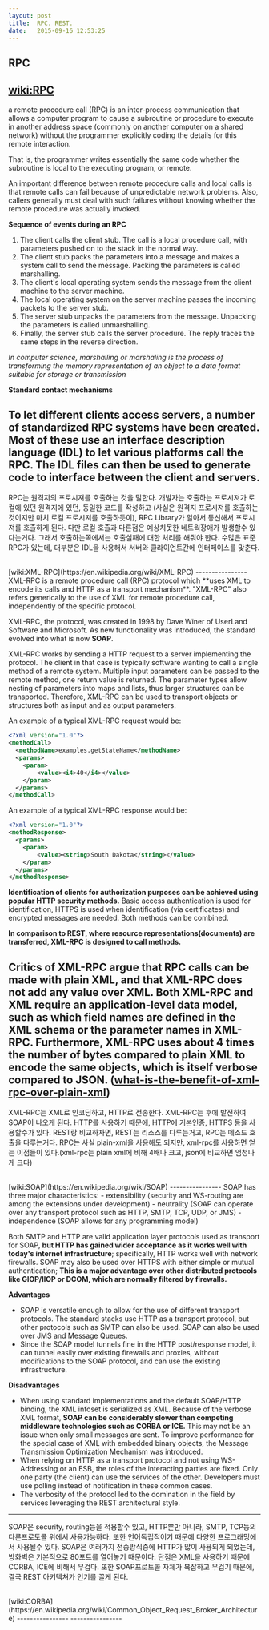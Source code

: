 ```yaml
---
layout: post
title:  RPC. REST.
date:   2015-09-16 12:53:25
---
```


## RPC
[wiki:RPC](https://en.wikipedia.org/wiki/Remote_procedure_call)
----------------
a remote procedure call (RPC) is an inter-process communication that allows a computer program to cause a subroutine or procedure to execute in another address space (commonly on another computer on a shared network) without the programmer explicitly coding the details for this remote interaction. 

That is, the programmer writes essentially the same code whether the subroutine is local to the executing program, or remote. 

An important difference between remote procedure calls and local calls is that remote calls can fail because of unpredictable network problems. Also, callers generally must deal with such failures without knowing whether the remote procedure was actually invoked. 

**Sequence of events during an RPC**
1. The client calls the client stub. The call is a local procedure call, with parameters pushed on to the stack in the normal way.
2. The client stub packs the parameters into a message and makes a system call to send the message. Packing the parameters is called marshalling.
3. The client's local operating system sends the message from the client machine to the server machine.
4. The local operating system on the server machine passes the incoming packets to the server stub.
5. The server stub unpacks the parameters from the message. Unpacking the parameters is called unmarshalling.
6. Finally, the server stub calls the server procedure. The reply traces the same steps in the reverse direction.

*In computer science, marshalling or marshaling is the process of transforming the memory representation of an object to a data format suitable for storage or transmission*

**Standard contact mechanisms**

To let different clients access servers, a number of standardized RPC systems have been created. Most of these use an interface description language (IDL) to let various platforms call the RPC. The IDL files can then be used to generate code to interface between the client and servers.
----------------
RPC는 원격지의 프로시져를 호출하는 것을 말한다. 개발자는 호출하는 프로시져가 로컬에 있던 원격지에 있던, 동일한 코드를 작성하고 (사실은 원격지 프로시져를 호출하는것이지만 마치 로컬 프로시져를 호출하듯이), RPC Library가 알아서 통신해서 프로시져를 호출하게 된다. 다만 로컬 호출과 다른점은 예상치못한 네트웍장애가 발생할수 있다는거다. 그래서 호출하는쪽에서는 호출실패에 대한 처리를 해줘야 한다. 수많은 표준 RPC가 있는데, 대부분은 IDL을 사용해서 서버와 클라이언트간에 인터페이스를 맞춘다.

<br>
[wiki:XML-RPC](https://en.wikipedia.org/wiki/XML-RPC)
----------------
XML-RPC is a remote procedure call (RPC) protocol which **uses XML to encode its calls and HTTP as a transport mechanism**. "XML-RPC" also refers generically to the use of XML for remote procedure call, independently of the specific protocol. 

XML-RPC, the protocol, was created in 1998 by Dave Winer of UserLand Software and Microsoft. As new functionality was introduced, the standard evolved into what is now **SOAP**.

XML-RPC works by sending a HTTP request to a server implementing the protocol. The client in that case is typically software wanting to call a single method of a remote system. Multiple input parameters can be passed to the remote method, one return value is returned. The parameter types allow nesting of parameters into maps and lists, thus larger structures can be transported. Therefore, XML-RPC can be used to transport objects or structures both as input and as output parameters.

An example of a typical XML-RPC request would be:
```xml
<?xml version="1.0"?>
<methodCall>
  <methodName>examples.getStateName</methodName>
  <params>
    <param>
        <value><i4>40</i4></value>
    </param>
  </params>
</methodCall>
```

An example of a typical XML-RPC response would be:
```xml
<?xml version="1.0"?>
<methodResponse>
  <params>
    <param>
        <value><string>South Dakota</string></value>
    </param>
  </params>
</methodResponse>
```

**Identification of clients for authorization purposes can be achieved using popular HTTP security methods.** Basic access authentication is used for identification, HTTPS is used when identification (via certificates) and encrypted messages are needed. Both methods can be combined.

**In comparison to REST, where resource representations(documents) are transferred, XML-RPC is designed to call methods.**

**Critics of XML-RPC argue that RPC calls can be made with plain XML, and that XML-RPC does not add any value over XML.** Both XML-RPC and XML require an application-level data model, such as which field names are defined in the XML schema or the parameter names in XML-RPC. Furthermore, **XML-RPC uses about 4 times the number of bytes compared to plain XML to encode the same objects, which is itself verbose compared to JSON.** ([what-is-the-benefit-of-xml-rpc-over-plain-xml](http://stackoverflow.com/questions/1376688/what-is-the-benefit-of-xml-rpc-over-plain-xml))
----------------
XML-RPC는 XML로 인코딩하고, HTTP로 전송한다. XML-RPC는 후에 발전하여 SOAP이 나오게 된다. HTTP를 사용하기 때문에, HTTP에 기본인증, HTTPS 등을 사용할수가 있다. REST랑 비교하자면, REST는 리소스를 다루는거고, RPC는 메소드 호출을 다루는거다. RPC는 사실 plain-xml을 사용해도 되지만, xml-rpc를 사용하면 얻는 이점들이 있다.(xml-rpc는 plain xml에 비해 4배나 크고, json에 비교하면 엄청나게 크다)

<br>
[wiki:SOAP](https://en.wikipedia.org/wiki/SOAP)
----------------
SOAP has three major characteristics:
- extensibility (security and WS-routing are among the extensions under development)
- neutrality (SOAP can operate over any transport protocol such as HTTP, SMTP, TCP, UDP, or JMS)
- independence (SOAP allows for any programming model)

Both SMTP and HTTP are valid application layer protocols used as transport for SOAP, **but HTTP has gained wider acceptance as it works well with today's internet infrastructure**; specifically, HTTP works well with network firewalls. SOAP may also be used over HTTPS with either simple or mutual authentication; **This is a major advantage over other distributed protocols like GIOP/IIOP or DCOM, which are normally filtered by firewalls.** 

**Advantages**

- SOAP is versatile enough to allow for the use of different transport protocols. The standard stacks use HTTP as a transport protocol, but other protocols such as SMTP can also be used. SOAP can also be used over JMS and Message Queues.
- Since the SOAP model tunnels fine in the HTTP post/response model, it can tunnel easily over existing firewalls and proxies, without modifications to the SOAP protocol, and can use the existing infrastructure.

**Disadvantages**

- When using standard implementations and the default SOAP/HTTP binding, the XML infoset is serialized as XML. Because of the verbose XML format, **SOAP can be considerably slower than competing middleware technologies such as CORBA or ICE.** This may not be an issue when only small messages are sent. To improve performance for the special case of XML with embedded binary objects, the Message Transmission Optimization Mechanism was introduced.
- When relying on HTTP as a transport protocol and not using WS-Addressing or an ESB, the roles of the interacting parties are fixed. Only one party (the client) can use the services of the other. Developers must use polling instead of notification in these common cases.
- The verbosity of the protocol led to the domination in the field by services leveraging the REST architectural style.
----------------
SOAP은 security, routing등을 적용할수 있고, HTTP뿐만 아니라, SMTP, TCP등의 다른프로토콜 위에서 사용가능하다. 또한 언어독립적이기 때문에 다양한 프로그래밍에서 사용될수 있다. SOAP은 여러가지 전송방식중에 HTTP가 많이 사용되게 되었는데, 방화벽은 기본적으로 80포트를 열어놓기 때문이다. 단점은 XML을 사용하기 때문에 CORBA, ICE에 비해서 무겁다. 또한 SOAP프로토콜 자체가 복잡하고 무겁기 때문에, 결국 REST 아키텍쳐가 인기를 끌게 된다.

<br>
[wiki:CORBA](https://en.wikipedia.org/wiki/Common_Object_Request_Broker_Architecture)
----------------
----------------
